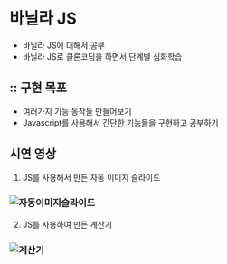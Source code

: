 # 바닐라 JS

- 바닐라 JS에 대해서 공부
- 바닐라 JS로 클론코딩을 하면서 단계별 심화학습

## :: 구현 목포 
- 여러가지 기능 동작들 만들어보기 
- Javascript를 사용해서 간단한 기능들을 구현하고 공부하기 

## 시연 영상 
1. JS를 사용해서 만든 자동 이미지 슬라이드 
### ![자동이미지슬라이드](https://user-images.githubusercontent.com/89238394/154429429-e71c9aca-9ee1-48a4-8dc6-a86c4906f75c.gif)

2. JS를 사용하여 만든 계산기 
### ![계산기](https://user-images.githubusercontent.com/89238394/154484520-a9a517a9-53a4-48a1-8a92-978bda5125bc.gif)
